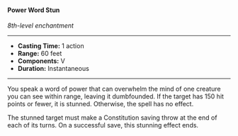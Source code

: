 #### Power Word Stun
*8th-level enchantment*
___
- **Casting Time:** 1 action
- **Range:** 60 feet
- **Components:** V
- **Duration:** Instantaneous
___
You speak a word of power that can overwhelm the mind of one creature you can see within range, leaving it dumbfounded. If the target has 150 hit points or fewer, it is stunned. Otherwise, the spell has no effect.

The stunned target must make a Constitution saving throw at the end of each of its turns. On a successful save, this stunning effect ends.